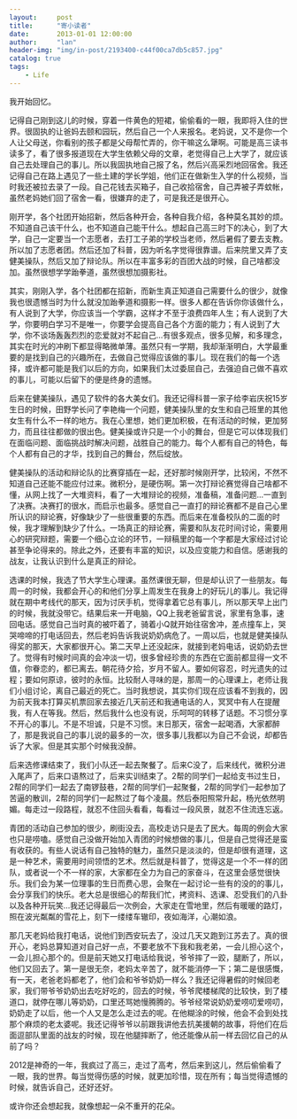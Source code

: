 ```yaml
---
layout:     post
title:      "寄小读者"
date:       2013-01-01 12:00:00
author:     "lan"
header-img: "img/in-post/2193400-c44f00ca7db5c857.jpg"
catalog: true
tags:
    - Life
---
```


我开始回忆。


记得自己刚到这儿的时候，穿着一件黄色的短裙，偷偷看的一眼，我即将入住的世界。很固执的让爸妈去颐和园玩，然后自己一个人来报名。老妈说，又不是你一个人让父母送，你看别的孩子都是父母帮忙弄的，你干嘛这么犟啊。可能是高三读书读多了，看了很多报道现在大学生依赖父母的文章，老觉得自己上大学了，就应该自己去处理自己的事儿。所以我固执地自己报了名，然后兴高采烈地回宿舍。我还记得自己在路上遇见了一些土建的学长学姐，他们正在做新生入学的什么视频，当时我还被拉去录了一段。自己花钱去买箱子，自己收拾宿舍，自己弄被子弄蚊帐，虽然老妈她们回了宿舍一看，很嫌弃的走了，可是我还是很开心。


刚开学，各个社团开始招新，然后各种开会，各种自我介绍，各种莫名其妙的烦。不知道自己该干什么，也不知道自己能干什么。想起自己高三时下的决心，到了大学，自己一定要当一个志愿者，去打工子弟的学校当老师，然后暑假了要去支教。所以加了志愿者团。然后还加了科普，因为听名字觉得很靠谱。后来院里又弄了支健美操队，然后又加了辩论队。所以在丰富多彩的百团大战的时候，自己啥都没加。虽然很想学学跆拳道，虽然很想加摄影社。

其实，刚刚入学，各个社团都在招新，而新生真正知道自己需要什么的很少，就像我也很遗憾当时为什么就没加跆拳道和摄影一样。很多人都在告诉你你该做什么，有人说到了大学，你应该当一个学霸，这样才不至于浪费四年人生；有人说到了大学，你要明白学习不是唯一，你要学会提高自己各个方面的能力；有人说到了大学，你不谈场轰轰烈烈的恋爱就对不起自己...有很多观点，很多见解，和多理念，其实在时光的冲刷下都显得略微单薄。虽然只有一学期，我却渐渐明白，大学最重要的是找到自己的兴趣所在，去做自己觉得应该做的事儿。现在我们的每一个选择，或许都可能是我们以后的方向，如果我们太过委屈自己，去强迫自己做不喜欢的事儿，可能以后留下的便是终身的遗憾。

后来在健美操队，遇见了软件的各大美女们。我还记得科普一家子给李岩庆祝15岁生日的时候，田野学长问了李艳梅一个问题，健美操队里的女生和自己班里的其他女生有什么不一样的地方。我在心里想，她们更加积极，在有活动的时候，更加努力，而且往往都做的很出色。健美操或许只是一个小的舞台，但是它可以体现我们在面临问题、面临挑战时解决问题，战胜自己的能力。每个人都有自己的特色，每个人都有自己的才华，找到自己的舞台，然后绽放。

健美操队的活动和辩论队的比赛穿插在一起，还好那时候刚开学，比较闲，不然不知道自己还能不能应付过来。微积分，是硬伤啊。第一次打辩论赛觉得自己啥都不懂，从网上找了一大堆资料，看了一大堆辩论的视频，准备稿，准备问题...一直到了决赛。决赛打的很水，而启示也最多。感觉自己一直打的辩论赛都不是自己心里所认识的辩论赛，好像缺少了一些很重要的东西。而后来在准备校队的二面的时候，我才理解到缺少了什么。一场真正的辩论赛，需要和队友花时间讨论，需要用心的研究辩题，需要一个细心立论的环节，一辩稿里的每一个字都是大家经过讨论甚至争论得来的。除此之外，还要有丰富的知识，以及应变能力和自信。感谢我的战友，让我认识到什么是真正的辩论。

选课的时候，我选了节大学生心理课。虽然课很无聊，但是却认识了一些朋友。每周一的时候，我都会开心的和他们分享上周发生在我身上的好玩儿的事儿。我记得就在期中考线代的那天，因为讨厌手机，觉得拿着它总有事儿，所以那天早上出门的时候，我就没带它。结果后来一开电脑，QQ上我老爸留言说，家里有急事，速回电话。感觉自己当时真的被吓着了，骑着小Q就开始往宿舍冲，差点撞车上，哭哭啼啼的打电话回去，然后老妈告诉我说奶奶病危了。一周以后，也就是健美操队得奖的那天，大家都很开心。第二天早上还没起床，就接到老妈电话，说奶奶去世了。觉得有时候时间真的会冲淡一切，很多曾经珍贵的东西在它面前都显得一文不值，你眷恋的，都已离去。朝花待夕拾，岁月不留人。要如何容忍，时光遗失的过程；要如何原谅，彼时的永恒。比较耐人寻味的是，那周一的心理课上，老师让我们小组讨论，离自己最近的死亡。当时我想说，其实你们现在应该看不到我的，因为前天我本打算买机票回家去接近几天前还和我通电话的人，冥冥中有人在提醒我，有人在等我。然后，然后我什么也没有说，乐呵呵的转移了话题。不习惯分享不开心的事儿。不是不坦诚，只是不习惯。末日那天，宿舍一起喝酒，大家都醉了，那是我说自己的事儿说的最多的一次，很多事儿我都以为自己不会说，却都告诉了大家。但是其实那个时候我没醉。

后来选修课结束了，我们小队还一起去聚餐了。后来C没了，后来线代，微积分进入尾声了，后来口语熬过了，后来实训结束了。2帮的同学们一起给支书过生日，2帮的同学们一起去了南锣鼓巷，2帮的同学们一起聚餐，2帮的同学们一起参加了苦逼的散训，2帮的同学们一起熬过了每个凌晨。然后泰阳照常升起，杨光依然明媚。每走过一段路程，就忍不住回头看看，每看过一段风景，就忍不住流连忘返。


青团的活动自己参加的很少，刷街没去，高校走访只是去了民大。每周的例会大家也只是唠嗑。感觉自己没做开始加入青团的时候想做的事儿，但是自己觉得还是蛮有收获的。有些人说话有自己独特的魅力，虽然只是淡淡的，但是却很有道理，这是一种艺术，需要用时间领悟的艺术。然后就是科普了，觉得这是一个不一样的团队，或者说一个不一样的家，大家都在全力为自己的家奋斗，在这里会感觉很快乐。我们会为某一位理事的生日而费心思，会聚在一起讨论一些有的没的的事儿，会分享我们的快乐。老大总是很细心的帮我们忙，拷资料、选课、忍受我们的八卦以及各种开玩笑...我还记得最后一次例会，大家走在雪地里，然后有暖暖的路灯，照在波光粼粼的雪花上，刻下一缕缕车辙印，夜如海洋，心潮如浪。


那几天老妈给我打电话，说他们到西安玩去了，没过几天又跑到江苏去了。真的很开心，老妈总算知道对自己好一点，不要老放不下我和我老弟，一会儿担心这个，一会儿担心那个的。但是前天她又打电话给我说，爷爷摔了一跤，腿断了，所以，他们又回去了。第一是很无奈，老妈太辛苦了，就不能消停一下；第二是很感慨，有一天，老爸老妈都老了，他们会和爷爷奶奶一样么？我还记得暑假的时候回老家，我们带爷爷奶奶出去吃好吃的，回去的时候，爷爷爬楼梯爬的比较快，到了楼道口，就停在哪儿等奶奶，口里还骂她慢腾腾的。爷爷经常说奶奶爱唠叨爱唠叨，奶奶走了以后，他一个人又是怎么走过去的呢。在他糊涂的时候，他会不会到处找那个麻烦的老太婆呢。我还记得爷爷以前跟我讲他去抗美援朝的故事，将他们在后面逗部队里面的战友的时候，现在他腿摔断了，他还能像从前一样去回忆自己的从前了吗？


2012是神奇的一年，我疯过了高三，走过了高考，然后来到这儿，然后偷偷看了一眼，我的世界。每当觉得伤感的时候，就更加珍惜，现在所有；每当觉得遗憾的时候，就告诉自己，还好还好。


或许你还会想起我，就像想起一朵不重开的花朵。
